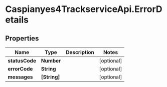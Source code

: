 # Caspianyes4TrackserviceApi.ErrorDetails

## Properties
Name | Type | Description | Notes
------------ | ------------- | ------------- | -------------
**statusCode** | **Number** |  | [optional] 
**errorCode** | **String** |  | [optional] 
**messages** | **[String]** |  | [optional] 
